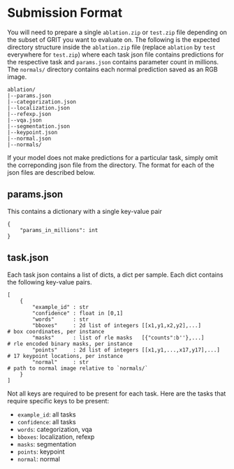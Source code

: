 # Submission Format

You will need to prepare a single `ablation.zip` or `test.zip` file depending on the subset of GRIT you want to evaluate on. The following is the expected directory structure inside the `ablation.zip` file (replace `ablation` by `test` everywhere for `test.zip`) where each task json file contains predictions for the respective task and `params.json` contains parameter count in millions. The `normals/` directory contains each normal prediction saved as an RGB image. 
```
ablation/
|--params.json
|--categorization.json
|--localization.json
|--refexp.json
|--vqa.json
|--segmentation.json
|--keypoint.json
|--normal.json
|--normals/
```

If your model does not make predictions for a particular task, simply omit the correponding json file from the directory. The format for each of the json files are described below.

## params.json
This contains a dictionary with a single key-value pair
```
{
    "params_in_millions": int
}
```

## task.json
Each task json contains a list of dicts, a dict per sample. Each dict contains the following key-value pairs.
```
[
    {
        "example_id" : str
        "confidence" : float in [0,1]
        "words"      : str
        "bboxes"     : 2d list of integers [[x1,y1,x2,y2],...]               # box coordinates, per instance
        "masks"      : list of rle masks   [{"counts":b''},...]              # rle encoded binary masks, per instance
        "points"     : 2d list of integers [[x1,y1,...,x17,y17],...]   # 17 keypoint locations, per instance
        "normal"     : str                                                   # path to normal image relative to `normals/`
    }
]
```

Not all keys are required to be present for each task. Here are the tasks that require specific keys to be present:
* `example_id`: all tasks
* `confidence`: all tasks
* `words`: categorization, vqa
* `bboxes`: localization, refexp
* `masks`: segmentation
* `points`: keypoint
* `normal`: normal
